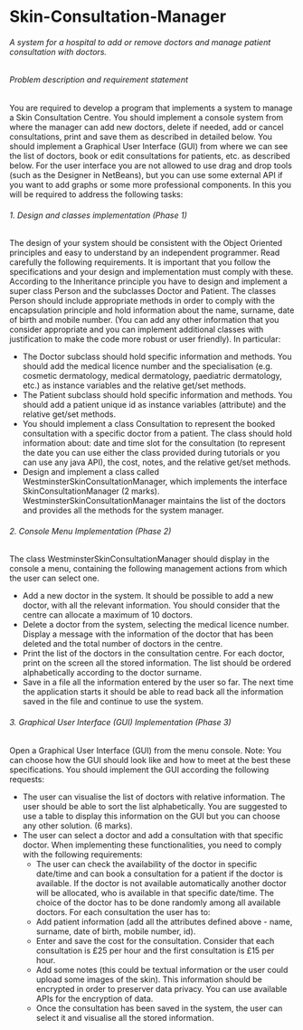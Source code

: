 # Skin-Consultation-Manager
###### A system for a hospital to add or remove doctors and manage patient consultation with doctors. 
###### Problem description and requirement statement
You are required to develop a program that implements a system to manage a Skin Consultation Centre.
You should implement a console system from where the manager can add new doctors, delete if needed, add or cancel consultations, print and save them as described in detailed below.
You should implement a Graphical User Interface (GUI) from where we can see the list of doctors, book or edit consultations for patients, etc. as described below.
For the user interface you are not allowed to use drag and drop tools (such as the Designer in NetBeans), but you can use some external API if you want to add graphs or some more professional components.
In this you will be required to address the following tasks:
###### 1. Design and classes implementation (Phase 1)
The design of your system should be consistent with the Object Oriented principles and easy to understand by an independent programmer.
Read carefully the following requirements. It is important that you follow the specifications and your design and implementation must comply with these.
According to the Inheritance principle you have to design and implement a super class Person and the subclasses Doctor and Patient.
The classes Person should include appropriate methods in order to comply with the encapsulation principle and hold information about the name, surname, date of birth and mobile number. (You can add any other information that you consider appropriate and you can implement additional classes with justification to make the code more robust or user friendly).
In particular:
- The Doctor subclass should hold specific information and methods. You should add the medical
licence number and the specialisation (e.g. cosmetic dermatology, medical dermatology, paediatric dermatology, etc.) as instance variables and the relative get/set methods.
- The Patient subclass should hold specific information and methods. You should add a patient unique id as instance variables (attribute) and the relative get/set methods.
- You should implement a class Consultation to represent the booked consultation with a specific doctor from a patient. The class should hold information about: date and time slot for the consultation (to represent the date you can use either the class provided during tutorials or you can use any java API), the cost, notes, and the relative get/set methods.
- Design and implement a class called WestminsterSkinConsultationManager, which implements the interface SkinConsultationManager (2 marks). WestminsterSkinConsultationManager maintains the list of the doctors and provides all the methods for the system manager.
###### 2. Console Menu Implementation (Phase 2)
The class WestminsterSkinConsultationManager should display in the console a menu, containing the
following management actions from which the user can select one.
- Add a new doctor in the system. It should be possible to add a new doctor, with all the relevant
information. You should consider that the centre can allocate a maximum of 10 doctors.
- Delete a doctor from the system, selecting the medical licence number. Display a message with the information of the doctor that has been deleted and the total number of doctors in the centre.
- Print the list of the doctors in the consultation centre. For each doctor, print on the screen all the stored information. The list should be ordered alphabetically according to the doctor surname.
- Save in a file all the information entered by the user so far. The next time the application starts it should be able to read back all the information saved in the file and continue to use the system.
###### 3. Graphical User Interface (GUI) Implementation (Phase 3)
Open a Graphical User Interface (GUI) from the menu console.
Note: You can choose how the GUI should look like and how to meet at the best these specifications.
You should implement the GUI according the following requests:
- The user can visualise the list of doctors with relative information. The user should be able to sort the list alphabetically. You are suggested to use a table to display this information on the GUI but you can choose any other solution. (6 marks).
- The user can select a doctor and add a consultation with that specific doctor. When implementing these functionalities, you need to comply with the following requirements:
   - The user can check the availability of the doctor in specific date/time and can book a consultation for a patient if the doctor is available. If the doctor is not available automatically another doctor will be allocated, who is available in that specific date/time. The choice of the doctor has to be done randomly among all available doctors.
For each consultation the user has to:
   - Add patient information (add all the attributes defined above - name, surname, date of birth, mobile number, id).
   - Enter and save the cost for the consultation. Consider that each consultation is £25 per hour and the first consultation is £15 per hour.
   - Add some notes (this could be textual information or the user could upload some images of the skin). This information should be encrypted in order to preserver data privacy. You can use available APIs for the encryption of data.
   - Once the consultation has been saved in the system, the user can select it and visualise all the stored information.

